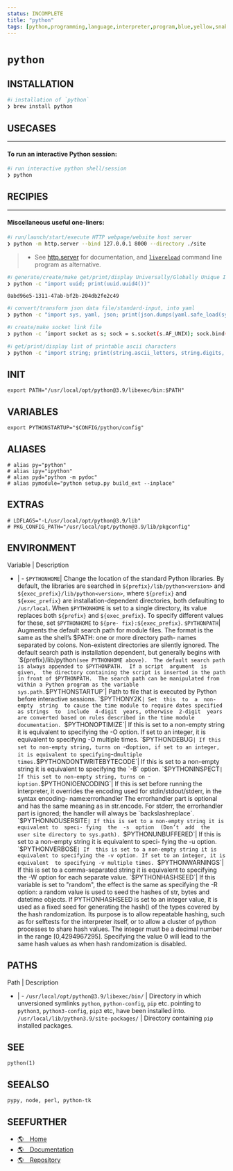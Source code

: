 ```yaml
---
status: INCOMPLETE
title: "python"
tags: [python,programming,language,interpreter,program,blue,yellow,snakes]
---
```


# `python`

## INSTALLATION


```bash
#ℹ︎ installation of `python`
❯ brew install python
```


## USECASES

----
#### To run an interactive Python session:


```bash
#ℹ︎ run interactive python shell/session
❯ python
```


## RECIPIES

----
#### Miscellaneous useful one-liners:


```bash
#ℹ︎ run/launch/start/execute HTTP webpage/website host server
❯ python -m http.server --bind 127.0.0.1 8000 --directory ./site
```


>- See [http.server](https://docs.python.org/3/library/http.server.html) for documentation, and [`livereload`](http://livereload.com/) command line program as alternative.


```bash
#ℹ︎ generate/create/make get/print/display Universally/Globally Unique IDentifier (UUID/GUID)
❯ python -c "import uuid; print(uuid.uuid4())"
```

    0abd96e5-1311-47ab-bf2b-204db2fe2c49


```bash
#ℹ︎ convert/transform json data file/standard-input, into yaml
❯ python -c "import sys, yaml, json; print(json.dumps(yaml.safe_load(sys.stdin.read())))"
```



```bash
#ℹ︎ create/make socket link file
❯ python -c ’import socket as s; sock = s.socket(s.AF_UNIX); sock.bind("/tmp/test.sock")’
```



```bash
#ℹ︎ get/print/display list of printable ascii characters
❯ python -c "import string; print(string.ascii_letters, string.digits, string.punctuation, sep=’’)"
```



## INIT

    export PATH="/usr/local/opt/python@3.9/libexec/bin:$PATH"

## VARIABLES

    export PYTHONSTARTUP="$CONFIG/python/config"

## ALIASES

    # alias py="python"
    # alias ipy="ipython"
    # alias pyd="python -m pydoc"
    # alias pymodule="python setup.py build_ext --inplace"

## EXTRAS

    # LDFLAGS="-L/usr/local/opt/python@3.9/lib"
    # PKG_CONFIG_PATH="/usr/local/opt/python@3.9/lib/pkgconfig"


## ENVIRONMENT

Variable | Description
- | -
`$PYTHONHOME`| Change the location of the standard Python libraries. By default, the libraries are searched in `${prefix}/lib/python<version>` and `${exec_prefix}/lib/python<version>`, where `${prefix}` and `${exec_prefix}` are installation-dependent directories, both defaulting to `/usr/local`. When `$PYTHONHOME` is set to a single directory, its value replaces both `${prefix}` and `${exec_prefix}`. To specify different values for these, set `$PYTHONHOME` to `${pre- fix}:${exec_prefix}`.
`$PYTHONPATH`| Augments the default search path for module files. The  format is  the  same  as the shell’s $PATH: one or more directory path- names  separated  by  colons.   Non-existent   directories   are silently  ignored.   The  default  search  path  is installation dependent, but generally begins  with  `${prefix}/lib/python<version>` (see PYTHONHOME above).  The default search path is always appended to $PYTHONPATH.  If a script  argument  is  given,  the directory containing the script is inserted in the path in front of $PYTHONPATH.  The search path can be manipulated from  within a Python program as the variable sys.path.
`$PYTHONSTARTUP`| Path to file that is executed by Python before interactive sessions.
`$PYTHONY2K`| Set  this  to  a  non-empty  string  to cause the time module to require dates specified as strings  to  include  4-digit  years, otherwise  2-digit  years are converted based on rules described in the time module documentation.
`$PYTHONOPTIMIZE`| If this is set to a non-empty string it is equivalent to  specifying  the  -O option. If set to an integer, it is equivalent to specifying -O multiple times.
`$PYTHONDEBUG`| If this set to non-empty string, turns on `-d` option, if set to an integer, it is equivalent to specifying `-d` multiple times.
`$PYTHONDONTWRITEBYTECODE`| If this is set to a non-empty string it is equivalent to specifying the `-B` option.
`$PYTHONINSPECT`| If this set to non-empty string, turns on `-i` option.
`$PYTHONIOENCODING`| If this is set before running the interpreter, it overrides  the encoding  used  for stdin/stdout/stderr, in the syntax encoding- name:errorhandler The errorhandler part is optional and has  the same meaning as in str.encode. For stderr, the errorhandler part is ignored; the handler will always be `backslashreplace`.
`$PYTHONNOUSERSITE`| If this is set to a non-empty string it is equivalent to  speci- fying  the  -s  option  (Don’t  add  the  user site directory to sys.path).
`$PYTHONUNBUFFERED`| If this is set to a non-empty string it is equivalent to  speci- fying the -u option.
`$PYTHONVERBOSE`| If  this is set to a non-empty string it is equivalent to specifying the -v option. If set to an integer, it is  equivalent  to specifying -v multiple times.
`$PYTHONWARNINGS`| If  this  is set to a comma-separated string it is equivalent to specifying the -W option for each separate value.
`$PYTHONHASHSEED`| If this variable is set to "random", the effect is the  same  as specifying the -R option: a random value is used to seed the hashes of str, bytes and datetime objects. If PYTHONHASHSEED is set to an integer value, it is used as a fixed seed for generating the hash() of the types covered by the hash randomization. Its purpose is to allow repeatable hashing, such as for selftests for the interpreter itself, or to allow a cluster of python processes to share hash values. The integer must be  a  decimal  number  in  the  range [0,4294967295].  Specifying the value 0 will lead to the same hash values as when hash randomization is disabled.

## PATHS

Path | Description
- | -
`/usr/local/opt/python@3.9/libexec/bin/` | Directory in which unversioned symlinks `python`, `python-config`, `pip` etc. pointing to `python3`, `python3-config`, `pip3` etc, have been installed into.
`/usr/local/lib/python3.9/site-packages/` | Directory containing `pip` installed packages.

## SEE

    python(1)

## SEEALSO

    pypy, node, perl, python-tk

## SEEFURTHER

- [🌎 Home](https://www.python.org/)
- [🌎 Documentation](https://docs.python.org/)
- [🌎 Repository](https://github.com/python/cpython)
